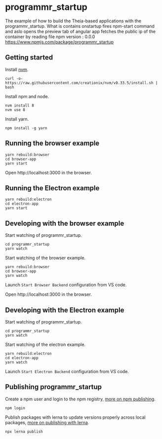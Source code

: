 # programmr_startup
The example of how to build the Theia-based applications with the programmr_startup.
What is contains
onstartup fires npm-start command and aslo opens the preview tab of angular app 
fetches the public ip of the container by reading file
npm version : 0.0.0
https://www.npmjs.com/package/programmr_startup




## Getting started

Install [nvm](https://github.com/creationix/nvm#install-script).

    curl -o- https://raw.githubusercontent.com/creationix/nvm/v0.33.5/install.sh | bash

Install npm and node.

    nvm install 8
    nvm use 8

Install yarn.

    npm install -g yarn

## Running the browser example

    yarn rebuild:browser
    cd browser-app
    yarn start

Open http://localhost:3000 in the browser.

## Running the Electron example

    yarn rebuild:electron
    cd electron-app
    yarn start

## Developing with the browser example

Start watching of programmr_startup.

    cd programmr_startup
    yarn watch

Start watching of the browser example.

    yarn rebuild:browser
    cd browser-app
    yarn watch

Launch `Start Browser Backend` configuration from VS code.

Open http://localhost:3000 in the browser.

## Developing with the Electron example

Start watching of programmr_startup.

    cd programmr_startup
    yarn watch

Start watching of the electron example.

    yarn rebuild:electron
    cd electron-app
    yarn watch

Launch `Start Electron Backend` configuration from VS code.

## Publishing programmr_startup

Create a npm user and login to the npm registry, [more on npm publishing](https://docs.npmjs.com/getting-started/publishing-npm-packages).

    npm login

Publish packages with lerna to update versions properly across local packages, [more on publishing with lerna](https://github.com/lerna/lerna#publish).

    npx lerna publish
